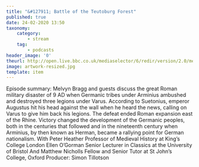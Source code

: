 ```yaml
---
title: "&#127911; Battle of the Teutoburg Forest"
published: true
date: 24-02-2020 13:50
taxonomy:
    category:
        - stream
    tag:
        - podcasts
header_image: '0'
theurl: http://open.live.bbc.co.uk/mediaselector/6/redir/version/2.0/mediaset/audio-nondrm-download/proto/http/vpid/p083676q.mp3
image: artwork-resized.jpg
template: item
--- 
```

Episode summary: Melvyn Bragg and guests discuss the great Roman military disaster of 9 AD when Germanic tribes under Arminius ambushed and destroyed three legions under Varus. According to Suetonius, emperor Augustus hit his head against the wall when he heard the news, calling on Varus to give him back his legions. The defeat ended Roman expansion east of the Rhine. Victory changed the development of the Germanic peoples, both in the centuries that followed and in the nineteenth century when Arminius, by then known as Herman, became a rallying point for German nationalism. With Peter Heather Professor of Medieval History at King’s College London Ellen O’Gorman Senior Lecturer in Classics at the University of Bristol And Matthew Nicholls Fellow and Senior Tutor at St John’s College, Oxford Producer: Simon Tillotson
